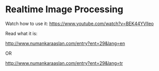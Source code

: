 # Realtime Image Processing

Watch how to use it:
https://www.youtube.com/watch?v=BEK44YVlleo

Read what it is:

http://www.numankaraaslan.com/entry?ent=29&lang=en

OR

http://www.numankaraaslan.com/entry?ent=29&lang=tr
